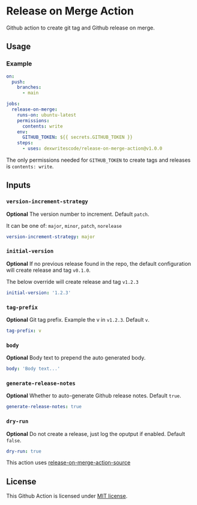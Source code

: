 # Release on Merge Action

Github action to create git tag and Github release on merge.

## Usage 

### Example

``` yaml
on: 
  push:
    branches:
      - main

jobs:
  release-on-merge:
    runs-on: ubuntu-latest
    permissions:
      contents: write
    env:
      GITHUB_TOKEN: ${{ secrets.GITHUB_TOKEN }}
    steps:
      - uses: dexwritescode/release-on-merge-action@v1.0.0
```

The only permissions needed for `GITHUB_TOKEN` to create tags and releases is `contents: write`.

## Inputs

### `version-increment-strategy`

**Optional** The version number to increment. Default `patch`.

It can be one of: `major`, `minor`, `patch`, `norelease`

```yml
version-increment-strategy: major
```

### `initial-version`

**Optional** If no previous release found in the repo, the default configuration will create release and tag `v0.1.0`.

The below override will create release and tag `v1.2.3`
```yml
initial-version: '1.2.3'
```

### `tag-prefix`

**Optional** Git tag prefix. Example the v in `v1.2.3`. Default `v`.

```yml
tag-prefix: v
```

### `body`

**Optional** Body text to prepend the auto generated body.

```yml
body: 'Body text...'
```

### `generate-release-notes`

**Optional** Whether to auto-generate Github release notes. Default `true`.

```yml
generate-release-notes: true
```

### `dry-run`

**Optional** Do not create a release, just log the oputput if enabled. Default `false`.

```yml
dry-run: true
```

This action uses [release-on-merge-action-source](https://github.com/dexwritescode/release-on-merge-action-source)

## License

This Github Action is licensed under <a href="LICENSE">MIT license</a>.
